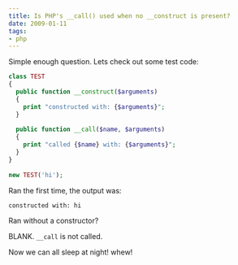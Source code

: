 ```yaml
---
title: Is PHP's __call() used when no __construct is present?
date: 2009-01-11
tags:
- php
---
```

Simple enough question.  Lets check out some test code:

<!--more-->

```php
class TEST
{
  public function __construct($arguments)
  {
    print "constructed with: {$arguments}";
  }
 
  public function __call($name, $arguments)
  {
    print "called {$name} with: {$arguments}";
  }
}
 
new TEST('hi');
```

Ran the first time, the output was:

    constructed with: hi

Ran without a constructor?

BLANK. `__call` is not called.

Now we can all sleep at night! whew!
